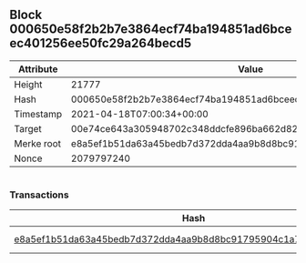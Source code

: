 ## Block 000650e58f2b2b7e3864ecf74ba194851ad6bceec401256ee50fc29a264becd5

Attribute | Value
--- | ---
Height | 21777
Hash | 000650e58f2b2b7e3864ecf74ba194851ad6bceec401256ee50fc29a264becd5
Timestamp | 2021-04-18T07:00:34+00:00
Target | 00e74ce643a305948702c348ddcfe896ba662d82c1a228faf4ad12250f07334e
Merke root | e8a5ef1b51da63a45bedb7d372dda4aa9b8d8bc91795904c1a7c0d789f3e2806
Nonce | 2079797240

```

```

### Transactions

Hash | Amount
--- | ---
[e8a5ef1b51da63a45bedb7d372dda4aa9b8d8bc91795904c1a7c0d789f3e2806](e8a5ef1b51da63a45bedb7d372dda4aa9b8d8bc91795904c1a7c0d789f3e2806.md) | 10.00000000 SKEPTI 
